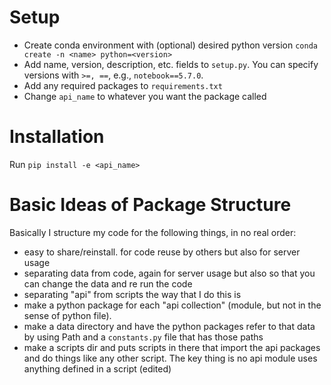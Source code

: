 # Setup
- Create conda environment with (optional) desired python version
`conda create -n <name> python=<version>`
- Add name, version, description, etc. fields to `setup.py`. You can specify versions with `>=, ==`, e.g., `notebook==5.7.0`.
- Add any required packages to `requirements.txt`
- Change `api_name` to whatever you want the package called

# Installation
Run `pip install -e <api_name>`

# Basic Ideas of Package Structure
Basically I structure my code for the following things, in no real order:
- easy to share/reinstall. for code reuse by others but also for server usage
- separating data from code, again for server usage but also so that you can change the data and re run the code
- separating "api" from scripts the way that I do this is
- make a python package for each "api collection" (module, but not in the sense of python file).
- make a data directory and have the python packages refer to that data by using Path and a `constants.py` file that has those paths
- make a scripts dir and puts scripts in there that import the api packages and do things like any other script. The key thing is no api module uses anything defined in a script (edited) 